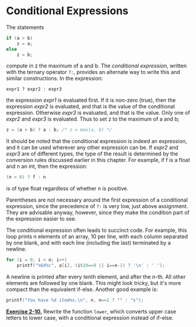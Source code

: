 # Conditional Expressions

The statements

```c
if (a > b) 
    z = a; 
else 
    z = b;
```

compute in z the maximum of a and b. The *conditional expression*, written with the ternary operator `?:`, provides an alternate way to write this and similar constructions. In the expression:

`expr1 ? expr2 : expr3`

the expression *expr1* is evaluated first. If it is non-zero (true), then the expression *expr2* is 
evaluated, and that is the value of the conditional expression. Otherwise *expr3* is evaluated, 
and that is the value. Only one of *expr2* and *expr3* is evaluated. Thus to set z to the maximum 
of a and b;

```c
z = (a > b) ? a : b; /* z = max(a, b) */ 
````

It should be noted that the conditional expression is indeed an expression, and it can be used 
wherever any other expression can be. If *expr2* and *expr3* are of different types, the type of the 
result is determined by the conversion rules discussed earlier in this chapter. For example, if f
is a float and n an int, then the expression:

```c
(n > 0) ? f : n 
````

is of type float regardless of whether n is positive.

Parentheses are not necessary around the first expression of a conditional expression, since the precedence of `?:` is very low, just above assignment. They are advisable anyway, however, since they make the condition part of the expression easier to see.

The conditional expression often leads to succinct code. For example, this loop prints n elements of an array, 10 per line, with each column separated by one blank, and with each line (including the last) terminated by a newline.

```c
for (i = 0; i < n; i++) 
    printf("%6d%c", a[i], (i%10==9 || i==n-1) ? '\n' : ' ');
```

A newline is printed after every tenth element, and after the n-th. All other elements are followed by one blank. This might look tricky, but it's more compact than the equivalent if-else. Another good example is:

```c
printf("You have %d item%s.\n", n, n==1 ? "" : "s"); 
```

[**Exercise 2-10.**](../Solutions/Chapter2/E2-10.md) Rewrite the function `lower`, which converts upper case letters to lower case, with a conditional expression instead of if-else.
